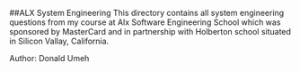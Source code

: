 ##ALX System Engineering
This directory contains all system engineering questions from my course at Alx Software Engineering School which was sponsored by MasterCard and in partnership with Holberton school situated in Silicon Vallay, California.

Author:
Donald Umeh
